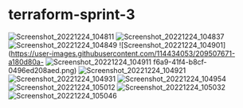 # terraform-sprint-3

![Screenshot_20221224_104811](https://user-images.githubusercontent.com/114434053/209507644-c8bb38ee-2332-4bfa-928b-707b307cc720.png)
![Screenshot_20221224_104837](https://user-images.githubusercontent.com/114434053/209507646-b7936030-2f17-4a24-977c-8c622b4d1732.png)
![Screenshot_20221224_104849](https://user-images.githubusercontent.com/114434053/209507648-1428c3c1-182c-45f6-9912-ac20a5b43d66.png)
![Screenshot_20221224_104901](https://user-images.githubusercontent.com/114434053/209507671-a180d80a-
![Screenshot_20221224_104911](https://user-images.githubusercontent.com/114434053/209507673-f2780768-45a9-47d7-87cb-12148308735d.png)
f6a9-41f4-b8cf-0496ed208aed.png)
![Screenshot_20221224_104921](https://user-images.githubusercontent.com/114434053/209507687-b41221f2-c75f-4ce3-a61b-3da163a5bf40.png)
![Screenshot_20221224_104931](https://user-images.githubusercontent.com/114434053/209507696-2b4b9e27-da0f-4d34-bddc-e6613e6c7ab9.png)
![Screenshot_20221224_104954](https://user-images.githubusercontent.com/114434053/209507705-4cb33043-a03d-4292-996a-a2ca3a630c13.png)
![Screenshot_20221224_105012](https://user-images.githubusercontent.com/114434053/209507715-20a15a98-bd87-4d24-b1e1-0317073557dd.png)
![Screenshot_20221224_105032](https://user-images.githubusercontent.com/114434053/209507722-1f83daf5-5181-4a4d-a8ed-79dad8a82a74.png)
![Screenshot_20221224_105046](https://user-images.githubusercontent.com/114434053/209507726-3181e22b-dae7-4364-8be5-f625e008f734.png)
